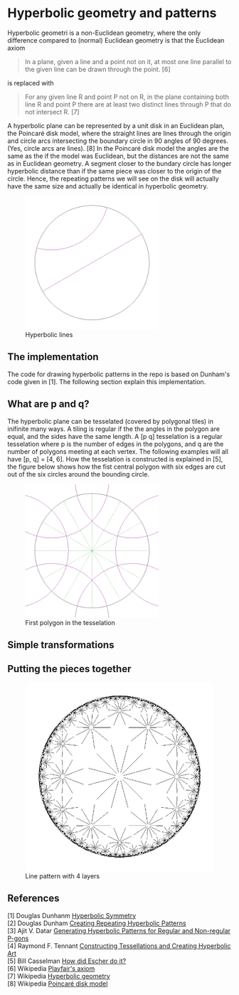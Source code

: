 # Hyperbolic geometry and patterns

Hyperbolic geometri is a non-Euclidean geometry, where the only difference compared to (normal) Euclidean geometry is that the Euclidean axiom  
> In a plane, given a line and a point not on it, at most one line parallel to the given line can be drawn through the point. [6]  

is replaced with  

> For any given line R and point P not on R, in the plane containing both line R and point P there are at least two distinct lines through P that do not intersect R. [7]

A hyperbolic plane can be represented by a unit disk in an Euclidean plan, the Poincaré disk model, where the straight lines are lines through the origin and circle arcs intersecting the boundary circle in 90 angles of 90 degrees. (Yes, circle arcs are lines). [8] In the Poincaré disk model the angles are the same as the if the model was Euclidean, but the distances are not the same as in Euclidean geometry. A segment closer to the bundary circle has longer hyperbolic distance than if the same piece was closer to the origin of the circle. Hence, the repeating patterns we will see on the disk will actually have the same size and actually be identical in hyperbolic geometry.

<figure>
  <img src="img/hyperbolic-lines.png" width="300px" alt="hyperbolic lines" />
  <figcaption>Hyperbolic lines</figcaption>
</figure>

## The implementation
The code for drawing hyperbolic patterns in the repo is based on Dunham's code given in [1]. The following section explain this implementation.

## What are p and q?
The hyperbolic plane can be tesselated (covered by polygonal tiles) in inifinite many ways. A tiling is regular if the the angles in the polygon are equal, and the sides have the same length. A [p q] tesselation is a regular tesselation where p is the number of edges in the polygons, and q are the number of polygons meeting at each vertex. The following examples will all have [p, q] = [4, 6]. 
How the tesselation is constructed is explained in [5], the figure below shows how the fist central polygon with six edges are cut out of the six circles around the bounding circle.

<figure>
  <img src="img/tesselations.png" width="300px" alt="First polygon in the tesselation" />
  <figcaption>First polygon in the tesselation</figcaption>
</figure>

## Simple transformations

## Putting the pieces together

<figure>
  <img src="img/lines.png" alt="Line pattern with 3 layers" />
  <figcaption>Line pattern with 4 layers</figcaption>
</figure>

## References

[1] Douglas Dunhanm [Hyperbolic Symmetry](http://www.sciencedirect.com/science/article/pii/0898122186901471/pdf?md5=89cd95adbf4fbdf4ffdc927f2fae4ae9&pid=1-s2.0-0898122186901471-main.pdf&_valck=1)  
[2] Douglas Dunham [Creating Repeating Hyperbolic Patterns](https://dl.acm.org/citation.cfm?id=806808)  
[3] Ajit V. Datar [Generating Hyperbolic Patterns for Regular and Non-regular P-gons](http://www.d.umn.edu/~data0003/Projects/HyperArt/thesis.pdf)  
[4] Raymond F. Tennant [Constructing Tessellations and Creating Hyperbolic Art](https://www.researchgate.net/profile/Raymond_Tennant/publication/284240977_Constructing_Tessellations_and_Creating_Hyperbolic_Art/links/5650131f08aefe619b122d59/Constructing-Tessellations-and-Creating-Hyperbolic-Art.pdf)  
[5] Bill Casselman [How did Escher do it?](http://www.ams.org/publicoutreach/feature-column/fcarc-circle-limit)  
[6] Wikipedia [Playfair's axiom](https://en.wikipedia.org/wiki/Playfair%27s_axiom)  
[7] Wikipedia [Hyperbolic geometry](https://en.wikipedia.org/wiki/Hyperbolic_geometry)  
[8] Wikipedia [Poincaré disk model](https://en.wikipedia.org/wiki/Poincar%C3%A9_disk_model)  

